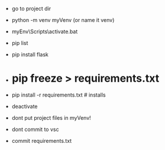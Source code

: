 * go to project dir
* python -m venv myVenv (or name it venv)
* myEnv\Scripts\activate.bat
* pip list
* pip install flask
* # pip freeze > requirements.txt
* pip install -r requirements.txt # installs
* deactivate

* dont put project files in myVenv!
* dont commit to vsc
* commit requirements.txt
